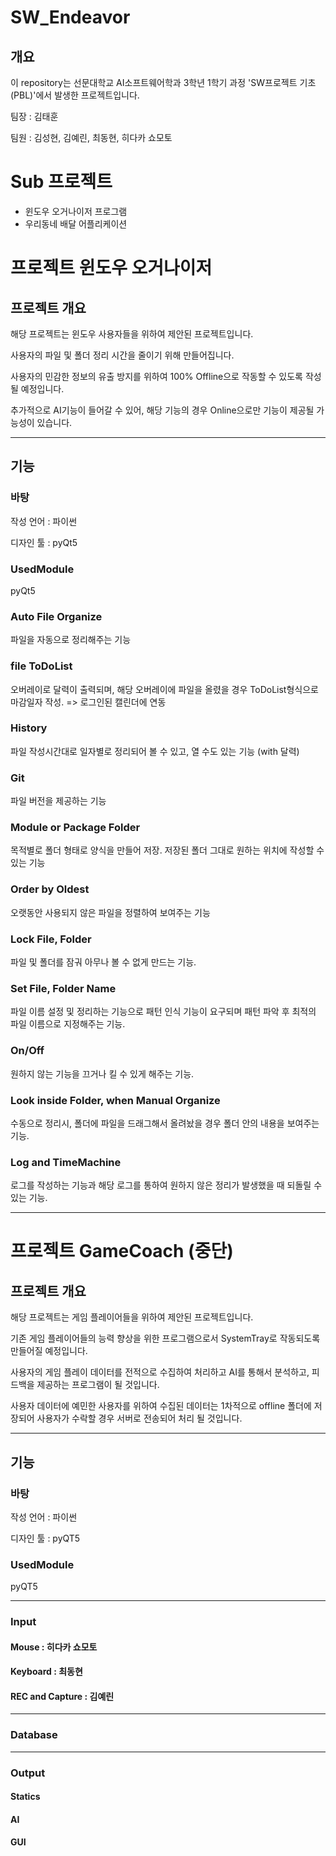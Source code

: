 # SW_Endeavor

## 개요
이 repository는 선문대학교 AI소프트웨어학과 3학년 1학기 과정 'SW프로젝트 기초(PBL)'에서 발생한 프로젝트입니다.

팀장 : 김태훈

팀원 : 김성현, 김예린, 최동현, 히다카 쇼모토


# Sub 프로젝트
- 윈도우 오거나이저 프로그램
- 우리동네 배달 어플리케이션

# 프로젝트 윈도우 오거나이저
## 프로젝트 개요
해당 프로젝트는 윈도우 사용자들을 위하여 제안된 프로젝트입니다.

사용자의 파일 및 폴더 정리 시간을 줄이기 위해 만들어집니다.

사용자의 민감한 정보의 유출 방지를 위하여 100% Offline으로 작동할 수 있도록 작성될 예정입니다.

추가적으로 AI기능이 들어갈 수 있어, 해당 기능의 경우 Online으로만 기능이 제공될 가능성이 있습니다.

***

## 기능
### 바탕
작성 언어 : 파이썬

디자인 툴 : pyQt5

### UsedModule
pyQt5

### Auto File Organize

파일을 자동으로 정리해주는 기능

### file ToDoList

오버레이로 달력이 출력되며, 해당 오버레이에 파일을 올렸을 경우 ToDoList형식으로 마감일자 작성. => 로그인된 캘린더에 연동

### History

파일 작성시간대로 일자별로 정리되어 볼 수 있고, 열 수도 있는 기능 (with 달력)

### Git

파일 버전을 제공하는 기능

### Module or Package Folder

목적별로 폴더 형태로 양식을 만들어 저장.
저장된 폴더 그대로 원하는 위치에 작성할 수 있는 기능

### Order by Oldest

오랫동안 사용되지 않은 파일을 정렬하여 보여주는 기능

### Lock File, Folder

파일 및 폴더를 잠궈 아무나 볼 수 없게 만드는 기능.

### Set File, Folder Name

파일 이름 설정 및 정리하는 기능으로 패턴 인식 기능이 요구되며 패턴 파악 후 최적의 파일 이름으로 지정해주는 기능.

### On/Off

원하지 않는 기능을 끄거나 킬 수 있게 해주는 기능.

### Look inside Folder, when Manual Organize

수동으로 정리시, 폴더에 파일을 드래그해서 올려놨을 경우 폴더 안의 내용을 보여주는 기능.

### Log and TimeMachine

로그를 작성하는 기능과 해당 로그를 통하여 원하지 않은 정리가 발생했을 때 되돌릴 수 있는 기능.



***

# 프로젝트 GameCoach (중단)
## 프로젝트 개요
해당 프로젝트는 게임 플레이어들을 위하여 제안된 프로젝트입니다.

기존 게임 플레이어들의 능력 향상을 위한 프로그램으로서 SystemTray로 작동되도록 만들어질 예정입니다.

사용자의 게임 플레이 데이터를 전적으로 수집하여 처리하고 AI를 통해서 분석하고, 피드백을 제공하는 프로그램이 될 것입니다.

사용자 데이터에 예민한 사용자를 위하여 수집된 데이터는 1차적으로 offline 폴더에 저장되어 사용자가 수락할 경우 서버로 전송되어 처리 될 것입니다.

***

## 기능
### 바탕
작성 언어 : 파이썬

디자인 툴 : pyQT5

### UsedModule
pyQT5

***

### Input
#### Mouse : 히다카 쇼모토

#### Keyboard : 최동현

#### REC and Capture : 김예린

***

### Database

***

### Output
#### Statics

#### AI

#### GUI
